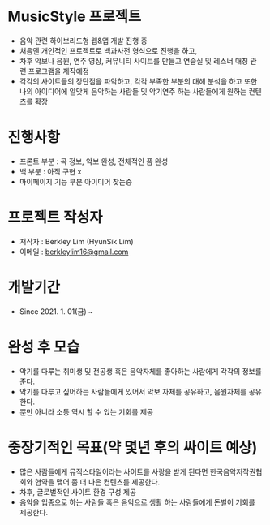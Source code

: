 # MusicStyle 프로젝트
- 음악 관련 하이브리드형 웹&앱 개발 진행 중
- 처음엔 개인적인 프로젝트로 백과사전 형식으로 진행을 하고, 
- 차후 악보나 음원, 연주 영상, 커뮤니티 사이트를 만들고 연습실 및 레스너 매칭 관련 프로그램을 제작예정
- 각각의 사이트들의 장단점을 파악하고, 각각 부족한 부분의 대해 분석을 하고 또한 나의 아이디어에 알맞게 음악하는 사람들 및 악기연주 하는 사람들에게 원하는 컨텐츠를 확장

# 진행사항
- 프론트 부분 : 곡 정보, 악보 완성, 전체적인 폼 완성
- 백 부분 : 아직 구현 x
- 마이페이지 기능 부분 아이디어 찾는중

# 프로젝트 작성자
- 저작자 : Berkley Lim (HyunSik Lim)
- 이메일 : berkleylim16@gmail.com

# 개발기간 
- Since 2021. 1. 01(금) ~

# 완성 후 모습
- 악기를 다루는 취미생 및 전공생 혹은 음악자체를 좋아하는 사람에게 각각의 정보를 준다.
- 악기를 다루고 싶어하는 사람들에게 있어서 악보 자체를 공유하고, 음원자체를 공유한다.
- 뿐만 아니라 소통 역시 할 수 있는 기회를 제공

# 중장기적인 목표(약 몇년 후의 싸이트 예상)
- 많은 사람들에게 뮤직스타일이라는 사이트를 사랑을 받게 된다면 한국음악저작권협회와 협약을 맺어 좀 더 나은 컨텐츠를 제공한다.
- 차후, 글로벌적인 사이트 환경 구성 제공
- 음악을 업종으로 하는 사람들 혹은 음악으로 생활 하는 사람들에게 돈벌이 기회를 제공한다.